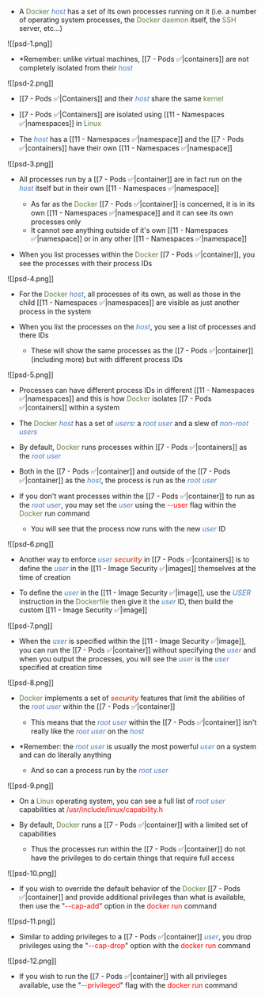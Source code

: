 - A <span style="color:#5c7e3e">Docker</span> <i><span style="color:#477bbe">host</span></i> has a set of its own processes running on it (i.e. a number of operating system processes, the <span style="color:#5c7e3e">Docker daemon</span> itself, the <span style="color:#5c7e3e">SSH</span> server, etc…)

![[psd-1.png]]

- *Remember: unlike virtual machines, [[7 - Pods ✅|containers]] are not completely isolated from their <i><span style="color:#477bbe">host</span></i>

![[psd-2.png]]

- [[7 - Pods ✅|Containers]] and their <i><span style="color:#477bbe">host</span></i> share the same <span style="color:#5c7e3e">kernel</span>

- [[7 - Pods ✅|Containers]] are isolated using [[11 - Namespaces ✅|namespaces]] in <span style="color:#5c7e3e">Linux</span>

- The <i><span style="color:#477bbe">host</span></i> has a [[11 - Namespaces ✅|namespace]] and the [[7 - Pods ✅|containers]] have their own [[11 - Namespaces ✅|namespace]]

![[psd-3.png]]

- All processes run by a [[7 - Pods ✅|container]] are in fact run on the <i><span style="color:#477bbe">host</span></i> itself but in their own [[11 - Namespaces ✅|namespace]]
	- As far as the <span style="color:#5c7e3e">Docker</span> [[7 - Pods ✅|container]] is concerned, it is in its own [[11 - Namespaces ✅|namespace]] and it can see its own processes only
	- It cannot see anything outside of it's own [[11 - Namespaces ✅|namespace]] or in any other [[11 - Namespaces ✅|namespace]]

- When you list processes within the <span style="color:#5c7e3e">Docker</span> [[7 - Pods ✅|container]], you see the processes with their process IDs

![[psd-4.png]]

- For the <span style="color:#5c7e3e">Docker</span> <i><span style="color:#477bbe">host</span></i>, all processes of its own, as well as those in the child [[11 - Namespaces ✅|namespaces]] are visible as just another process in the system

- When you list the processes on the <i><span style="color:#477bbe">host</span></i>, you see a list of processes and there IDs
	- These will show the same processes as the [[7 - Pods ✅|container]] (including more) but with different process IDs

![[psd-5.png]]

- Processes can have different process IDs in different [[11 - Namespaces ✅|namespaces]] and this is how <span style="color:#5c7e3e">Docker</span> isolates [[7 - Pods ✅|containers]] within a system

- The <span style="color:#5c7e3e">Docker</span> <i><span style="color:#477bbe">host</span></i> has a set of <i><span style="color:#477bbe">users</span></i>: a <i><span style="color:#477bbe">root user</span></i> and a slew of <i><span style="color:#477bbe">non-root users</span></i>

- By default, <span style="color:#5c7e3e">Docker</span> runs processes within [[7 - Pods ✅|containers]] as the <i><span style="color:#477bbe">root user</span></i>

- Both in the [[7 - Pods ✅|container]] and outside of the [[7 - Pods ✅|container]] as the <i><span style="color:#477bbe">host</span></i>, the process is run as the <i><span style="color:#477bbe">root user</span></i>

- If you don't want processes within the [[7 - Pods ✅|container]] to run as the <i><span style="color:#477bbe">root user</span></i>, you may set the <i><span style="color:#477bbe">user</span></i> using the <span style="color:red">--user</span> flag within the <span style="color:#5c7e3e">Docker</span> run command
	- You will see that the process now runs with the new <i><span style="color:#477bbe">user</span></i> ID

![[psd-6.png]]

- Another way to enforce <i><span style="color:#477bbe">user</span></i> <b><i><span style="color:#d46644">security</span></i></b> in [[7 - Pods ✅|containers]] is to define the <i><span style="color:#477bbe">user</span></i> in the [[11 - Image Security ✅|images]] themselves at the time of creation

- To define the <i><span style="color:#477bbe">user</span></i> in the [[11 - Image Security ✅|image]], use the <i><span style="color:#477bbe">USER</span></i> instruction in the <span style="color:#5c7e3e">Dockerfile</span> then give it the <i><span style="color:#477bbe">user</span></i> ID, then build the custom [[11 - Image Security ✅|image]]

![[psd-7.png]]

- When the <i><span style="color:#477bbe">user</span></i> is specified within the [[11 - Image Security ✅|image]], you can run the [[7 - Pods ✅|container]] without specifying the <i><span style="color:#477bbe">user</span></i> and when you output the processes, you will see the <i><span style="color:#477bbe">user</span></i> is the <i><span style="color:#477bbe">user</span></i> specified at creation time

![[psd-8.png]]

- <span style="color:#5c7e3e">Docker</span> implements a set of <b><i><span style="color:#d46644">security</span></i></b> features that limit the abilities of the <i><span style="color:#477bbe">root user</span></i> within the [[7 - Pods ✅|container]]
	- This means that the <i><span style="color:#477bbe">root user</span></i> within the [[7 - Pods ✅|container]] isn't really like the <i><span style="color:#477bbe">root user</span></i> on the <i><span style="color:#477bbe">host</span></i>

- *Remember: the <i><span style="color:#477bbe">root user</span></i> is usually the most powerful <i><span style="color:#477bbe">user</span></i> on a system and can do literally anything
	- And so can a process run by the <i><span style="color:#477bbe">root user</span></i>

![[psd-9.png]]

- On a <span style="color:#5c7e3e">Linux</span> operating system, you can see a full list of <i><span style="color:#477bbe">root user</span></i> capabilities at <span style="color:red">/usr/include/linux/capability.h</span>

- By default, <span style="color:#5c7e3e">Docker</span> runs a [[7 - Pods ✅|container]] with a limited set of capabilities
	- Thus the processes run within the [[7 - Pods ✅|container]] do not have the privileges to do certain things that require full access

![[psd-10.png]]

- If you wish to override the default behavior of the <span style="color:#5c7e3e">Docker</span> [[7 - Pods ✅|container]] and provide additional privileges than what is available, then use the "<span style="color:red">--cap-add</span>" option in the <span style="color:red">docker run</span> command

![[psd-11.png]]

- Similar to adding privileges to a [[7 - Pods ✅|container]] <i><span style="color:#477bbe">user</span></i>, you drop privileges using the "<span style="color:red">--cap-drop</span>" option with the <span style="color:red">docker run</span> command

![[psd-12.png]]

- If you wish to run the [[7 - Pods ✅|container]] with all privileges available, use the "<span style="color:red">--privileged</span>" flag with the <span style="color:red">docker run</span> command